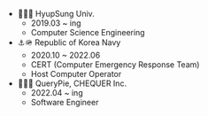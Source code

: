 - 🏫🧑‍🎓 HyupSung Univ.
  -  2019.03 ~ ing
  -  Computer Science Engineering
- ⚓️🪖 Republic of Korea Navy
  - 2020.10 ~ 2022.06
  - CERT (Computer Emergency Response Team)
  - Host Computer Operator
- 🏢🧑‍💻 QueryPie, CHEQUER Inc.
  -  2022.04 ~ ing
  -  Software Engineer
